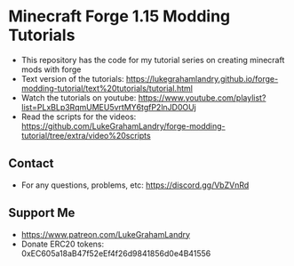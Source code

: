 # Minecraft Forge 1.15 Modding Tutorials
- This repository has the code for my tutorial series on creating minecraft mods with forge
- Text version of the tutorials: https://lukegrahamlandry.github.io/forge-modding-tutorial/text%20tutorials/tutorial.html
- Watch the tutorials on youtube: https://www.youtube.com/playlist?list=PLxBLp3RqmUMEU5vrtMY6tgfP2lnJD0OUj
- Read the scripts for the videos: https://github.com/LukeGrahamLandry/forge-modding-tutorial/tree/extra/video%20scripts

## Contact
- For any questions, problems, etc: https://discord.gg/VbZVnRd

## Support Me
- https://www.patreon.com/LukeGrahamLandry
- Donate ERC20 tokens: 0xEC605a18aB47f52eEf4f26d9841856d0e4B41556
 